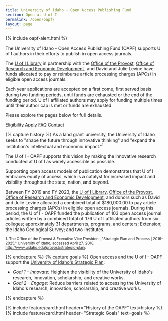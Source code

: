 ```yaml
---
title: University of Idaho - Open Access Publishing Fund
section: Open at U of I
permalink: /open/oapf/
layout: page
---
```


{% include oapf-alert.html %}

The University of Idaho - Open Access Publishing Fund (OAPF) supports U of I authors in their efforts to publish in open access journals.

The [U of I Library](https://www.lib.uidaho.edu/) in partnership with the [Office of the Provost](https://www.uidaho.edu/provost), [Office of Research and Economic Development](https://www.uidaho.edu/research), and David and Julie Levine have funds allocated to pay or reimburse article processing charges (APCs) in eligible open access journals.

Each year applications are accepted on a first come, first served basis during two funding periods, until funds are exhausted or the end of the funding period.
U of I affiliated authors may apply for funding multiple times until their author cap is met or funds are exhausted. 

Please explore the pages below for full details.

<div class="text-center mb-3">
  <a href="eligibility.html" class="btn btn-secondary btn-sm my-2"><span class="fas fa-list"></span> Eligibility</a>
  <a href="apply.html" class="btn btn-secondary btn-sm my-2"><span class="fas fa-check"></span> Apply</a>
  <a href="faq.html" class="btn btn-secondary btn-sm my-2"><span class="fas fa-question"></span> FAQ</a>
  <a href="https://www.lib.uidaho.edu/about/people/llove.html" class="btn btn-secondary btn-sm my-2"><span class="fas fa-user"></span> Contact</a>
</div>

{% capture history %}
As a land grant university, the University of Idaho seeks to "shape the future through innovative thinking" and "expand the institution's intellectual and economic impact."<sup>1</sup>

The U of I - OAPF supports this vision by making the innovative research conducted at U of I as widely accessible as possible.

Supporting open access models of publication demonstrates that U of I embraces equity of access, which is a catalyst for increased impact and visibility throughout the state, nation, and beyond.

Between FY 2019 and FY 2023, the [U of I Library](https://www.lib.uidaho.edu/), [Office of the Provost](https://www.uidaho.edu/provost), [Office of Research and Economic Development](https://www.uidaho.edu/research), and donors such as David and Julie Levine allocated a combined total of $180,000.00 to pay article processing charges (APCs) in eligible open access journals. During this period, the U of I - OAPF funded the publication of 103 open access journal articles written by a combined total of 176 U of I affiliated authors from six colleges; approximately 31 departments, programs, and centers; Extension; the Idaho Geological Survey; and two institutes.

<small>1. The Office of the Provost &amp; Executive Vice President, "Strategic Plan and Process | 2016-2025," University of Idaho, accessed April 27, 2018, <http://www.uidaho.edu/provost/strategic-plan>.</small>

{% endcapture %}
{% capture goals %}
Open access and the U of I - OAPF support the [University of Idaho's Strategic Plan](https://www.uidaho.edu/provost/strategic-plan):

- *Goal 1 – Innovate:* Heighten the visibility of the University of Idaho's research, innovation, scholarship, and creative works.
- *Goal 2 – Engage:* Reduce barriers related to accessing the University of Idaho's research, innovation, scholarship, and creative works.

{% endcapture %}
<div class="row">
  <div class="col-md-8">
    {% include feature/card.html header="History of the OAPF" text=history %}
  </div>
  <div class="col-md-4">
    {% include feature/card.html header="Strategic Goals" text=goals %}
  </div>
</div>
